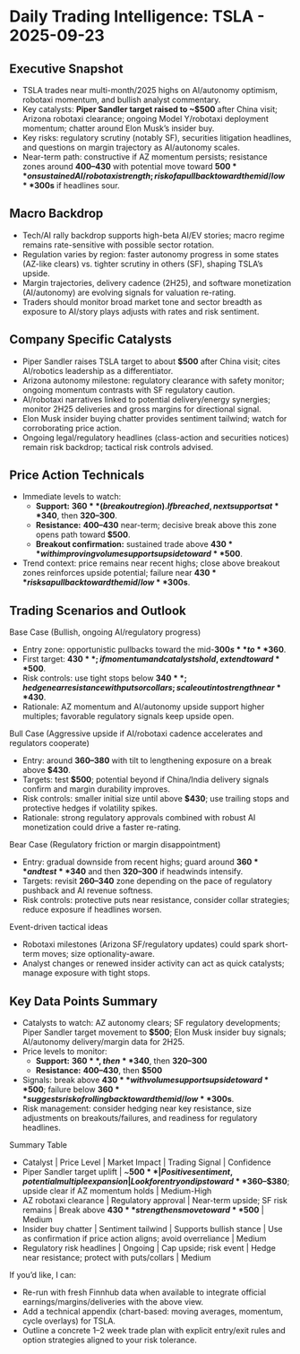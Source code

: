 # Daily Trading Intelligence: TSLA - 2025-09-23

## Executive Snapshot
- TSLA trades near multi-month/2025 highs on AI/autonomy optimism, robotaxi momentum, and bullish analyst commentary.  
- Key catalysts: **Piper Sandler target raised to ~$500** after China visit; Arizona robotaxi clearance; ongoing Model Y/robotaxi deployment momentum; chatter around Elon Musk’s insider buy.  
- Key risks: regulatory scrutiny (notably SF), securities litigation headlines, and questions on margin trajectory as AI/autonomy scales.  
- Near-term path: constructive if AZ momentum persists; resistance zones around **$400–$430** with potential move toward **$500** on sustained AI/robotaxi strength; risk of a pullback toward the mid/low **$300s** if headlines sour.

## Macro Backdrop
- Tech/AI rally backdrop supports high-beta AI/EV stories; macro regime remains rate-sensitive with possible sector rotation.  
- Regulation varies by region: faster autonomy progress in some states (AZ-like clears) vs. tighter scrutiny in others (SF), shaping TSLA’s upside.  
- Margin trajectories, delivery cadence (2H25), and software monetization (AI/autonomy) are evolving signals for valuation re-rating.  
- Traders should monitor broad market tone and sector breadth as exposure to AI/story plays adjusts with rates and risk sentiment.

## Company Specific Catalysts
- Piper Sandler raises TSLA target to about **$500** after China visit; cites AI/robotics leadership as a differentiator.  
- Arizona autonomy milestone: regulatory clearance with safety monitor; ongoing momentum contrasts with SF regulatory caution.  
- AI/robotaxi narratives linked to potential delivery/energy synergies; monitor 2H25 deliveries and gross margins for directional signal.  
- Elon Musk insider buying chatter provides sentiment tailwind; watch for corroborating price action.  
- Ongoing legal/regulatory headlines (class-action and securities notices) remain risk backdrop; tactical risk controls advised.

## Price Action Technicals
- Immediate levels to watch:
  - **Support:** **$360** (breakout region). If breached, next supports at **$340**, then **$320–$300**.  
  - **Resistance:** **$400–$430** near-term; decisive break above this zone opens path toward **$500**.  
  - **Breakout confirmation:** sustained trade above **$430** with improving volume supports upside toward **$500**.  
- Trend context: price remains near recent highs; close above breakout zones reinforces upside potential; failure near **$430** risks a pullback toward the mid/low **$300s**.

## Trading Scenarios and Outlook

Base Case (Bullish, ongoing AI/regulatory progress)
- Entry zone: opportunistic pullbacks toward the mid-**$300s** to **$360**.  
- First target: **$430**; if momentum and catalysts hold, extend toward **$500**.  
- Risk controls: use tight stops below **$340**; hedge near resistance with puts or collars; scale out into strength near **$430**.  
- Rationale: AZ momentum and AI/autonomy upside support higher multiples; favorable regulatory signals keep upside open.

Bull Case (Aggressive upside if AI/robotaxi cadence accelerates and regulators cooperate)
- Entry: around **$360–$380** with tilt to lengthening exposure on a break above **$430**.  
- Targets: test **$500**; potential beyond if China/India delivery signals confirm and margin durability improves.  
- Risk controls: smaller initial size until above **$430**; use trailing stops and protective hedges if volatility spikes.  
- Rationale: strong regulatory approvals combined with robust AI monetization could drive a faster re-rating.

Bear Case (Regulatory friction or margin disappointment)
- Entry: gradual downside from recent highs; guard around **$360** and test **$340** and then **$320–$300** if headwinds intensify.  
- Targets: revisit **$260–$340** zone depending on the pace of regulatory pushback and AI revenue softness.  
- Risk controls: protective puts near resistance, consider collar strategies; reduce exposure if headlines worsen.

Event-driven tactical ideas
- Robotaxi milestones (Arizona SF/regulatory updates) could spark short-term moves; size optionality-aware.  
- Analyst changes or renewed insider activity can act as quick catalysts; manage exposure with tight stops.

## Key Data Points Summary
- Catalysts to watch: AZ autonomy clears; SF regulatory developments; Piper Sandler target movement to **$500**; Elon Musk insider buy signals; AI/autonomy delivery/margin data for 2H25.  
- Price levels to monitor:
  - **Support:** **$360**, then **$340**, then **$320–$300**  
  - **Resistance:** **$400–$430**, then **$500**  
- Signals: break above **$430** with volume supports upside toward **$500**; failure below **$360** suggests risk of rolling back toward the mid/low **$300s**.
- Risk management: consider hedging near key resistance, size adjustments on breakouts/failures, and readiness for regulatory headlines.

Summary Table
- Catalyst | Price Level | Market Impact | Trading Signal | Confidence
- Piper Sandler target uplift | ~**$500** | Positive sentiment, potential multiple expansion | Look for entry on dips toward **$360–$380**; upside clear if AZ momentum holds | Medium-High
- AZ robotaxi clearance | Regulatory approval | Near-term upside; SF risk remains | Break above **$430** strengthens move toward **$500** | Medium
- Insider buy chatter | Sentiment tailwind | Supports bullish stance | Use as confirmation if price action aligns; avoid overreliance | Medium
- Regulatory risk headlines | Ongoing | Cap upside; risk event | Hedge near resistance; protect with puts/collars | Medium

If you’d like, I can:
- Re-run with fresh Finnhub data when available to integrate official earnings/margins/deliveries with the above view.
- Add a technical appendix (chart-based: moving averages, momentum, cycle overlays) for TSLA.
- Outline a concrete 1–2 week trade plan with explicit entry/exit rules and option strategies aligned to your risk tolerance.